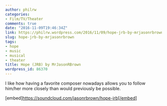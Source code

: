 ```yaml
---
author: philrw
categories:
- Film/TV/Theater
comments: true
date: "2016-11-09T19:46:34Z"
link: https://philrw.wordpress.com/2016/11/09/hope-jrb-by-mrjasonrbrown/
slug: hope-jrb-by-mrjasonrbrown
tags:
- hope
- music
- musical
- theater
title: Hope (JRB) by MrJasonRBrown
wordpress_id: 86370
---
```


I like how having a favorite composer nowadays allows you to follow him/her more closely than would previously be possible.

[embed]https://soundcloud.com/jasonrbrown/hope-jrb[/embed]
